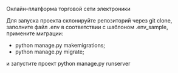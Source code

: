 Онлайн-платформа торговой сети электроники

Для запуска проекта склонируйте репозиторий через git clone, заполните файл .env в соответствии с шаблоном .env_sample, примените миграции:

  - python manage.py makemigrations;
  - python manage.py migrate;

и запустите проект python manage.py runserver
